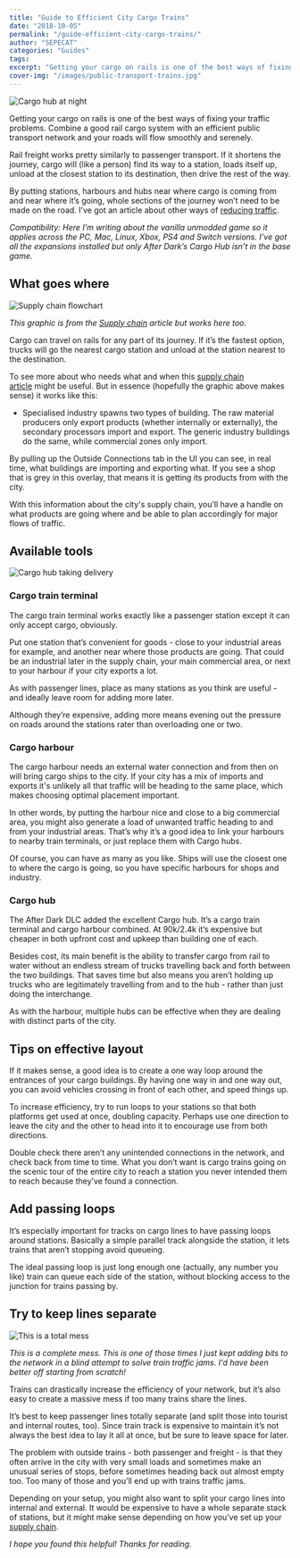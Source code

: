 ```yaml
---
title: "Guide to Efficient City Cargo Trains"
date: "2018-10-05"
permalink: "/guide-efficient-city-cargo-trains/"
author: "SEPECAT"
categories: "Guides"
tags:
excerpt: "Getting your cargo on rails is one of the best ways of fixing your traffic. Combine good rail cargo with efficient public transport for serene roads." 
cover-img: "/images/public-transport-trains.jpg"
---
```


![Cargo hub at night](/images/cargo-hub-night.jpg)

Getting your cargo on rails is one of the best ways of fixing your traffic problems. Combine a good rail cargo system with an efficient public transport network and your roads will flow smoothly and serenely.

Rail freight works pretty similarly to passenger transport. If it shortens the journey, cargo will (like a person) find its way to a station, loads itself up, unload at the closest station to its destination, then drive the rest of the way.

By putting stations, harbours and hubs near where cargo is coming from and near where it’s going, whole sections of the journey won’t need to be made on the road. I’ve got an article about other ways of [reducing traffic](/reduce-manage-traffic-cities-skylines/).

*Compatibility:* *Here I’m writing about the vanilla unmodded game so it applies across the PC, Mac, Linux, Xbox, PS4 and Switch versions. I’ve got all the expansions installed but only After Dark’s Cargo Hub isn’t in the base game.*

## What goes where

![Supply chain flowchart](/images/supply-chain-flowchart.jpg)

*This graphic is from the* [*Supply chain*](/supply-chain-specialised-industry/) *article but works here too.*

Cargo can travel on rails for any part of its journey. If it’s the fastest option, trucks will go the nearest cargo station and unload at the station nearest to the destination.

To see more about who needs what and when this [supply chain article](/supply-chain-specialised-industry/) might be useful. But in essence (hopefully the graphic above makes sense) it works like this:

- Specialised industry spawns two types of building. The raw material producers only export products (whether internally or externally), the secondary processors import and export. The generic industry buildings do the same, while commercial zones only import.

By pulling up the Outside Connections tab in the UI you can see, in real time, what buildings are importing and exporting what. If you see a shop that is grey in this overlay, that means it is getting its products from with the city.

With this information about the city's supply chain, you'll have a handle on what products are going where and be able to plan accordingly for major flows of traffic.

## Available tools

![Cargo hub taking delivery](/images/cargo-hub-tractors.jpg)

### Cargo train terminal

The cargo train terminal works exactly like a passenger station except it can only accept cargo, obviously.

Put one station that’s convenient for goods - close to your industrial areas for example, and another near where those products are going. That could be an industrial later in the supply chain, your main commercial area, or next to your harbour if your city exports a lot.

As with passenger lines, place as many stations as you think are useful - and ideally leave room for adding more later.

Although they’re expensive, adding more means evening out the pressure on roads around the stations rater than overloading one or two.

### Cargo harbour

The cargo harbour needs an external water connection and from then on will bring cargo ships to the city. If your city has a mix of imports and exports it's unlikely all that traffic will be heading to the same place, which makes choosing optimal placement important.

In other words, by putting the harbour nice and close to a big commercial area, you might also generate a load of unwanted traffic heading to and from your industrial areas. That’s why it’s a good idea to link your harbours to nearby train terminals, or just replace them with Cargo hubs.

Of course, you can have as many as you like. Ships will use the closest one to where the cargo is going, so you have specific harbours for shops and industry.

### Cargo hub

The After Dark DLC added the excellent Cargo hub. It’s a cargo train terminal and cargo harbour combined. At 90k/2.4k it’s expensive but cheaper in both upfront cost and upkeep than building one of each.

Besides cost, its main benefit is the ability to transfer cargo from rail to water without an endless stream of trucks travelling back and forth between the two buildings. That saves time but also means you aren’t holding up trucks who are legitimately travelling from and to the hub - rather than just doing the interchange.

As with the harbour, multiple hubs can be effective when they are dealing with distinct parts of the city.

## Tips on effective layout

If it makes sense, a good idea is to create a one way loop around the entrances of your cargo buildings. By having one way in and one way out, you can avoid vehicles crossing in front of each other, and speed things up.

To increase efficiency, try to run loops to your stations so that both platforms get used at once, doubling capacity. Perhaps use one direction to leave the city and the other to head into it to encourage use from both directions.

Double check there aren’t any unintended connections in the network, and check back from time to time. What you don’t want is cargo trains going on the scenic tour of the entire city to reach a station you never intended them to reach because they’ve found a connection.

## Add passing loops

It’s especially important for tracks on cargo lines to have passing loops around stations. Basically a simple parallel track alongside the station, it lets trains that aren’t stopping avoid queueing.

The ideal passing loop is just long enough one (actually, any number you like) train can queue each side of the station, without blocking access to the junction for trains passing by. 

## Try to keep lines separate

![This is a total mess](/images/rail-line-mess.jpg)

*This is a complete mess. This is one of those times I just kept adding bits to the network in a blind attempt to solve train traffic jams. I'd have been better off starting from scratch!*

Trains can drastically increase the efficiency of your network, but it’s also easy to create a massive mess if too many trains share the lines.

It’s best to keep passenger lines totally separate (and split those into tourist and internal routes, too). Since train track is expensive to maintain it’s not always the best idea to lay it all at once, but be sure to leave space for later.

The problem with outside trains - both passenger and freight - is that they often arrive in the city with very small loads and sometimes make an unusual series of stops, before sometimes heading back out almost empty too. Too many of those and you’ll end up with trains traffic jams.

Depending on your setup, you might also want to split your cargo lines into internal and external. It would be expensive to have a whole separate stack of stations, but it might make sense depending on how you’ve set up your [supply chain](/supply-chain-specialised-industry/).

*I hope you found this helpful! Thanks for reading.*